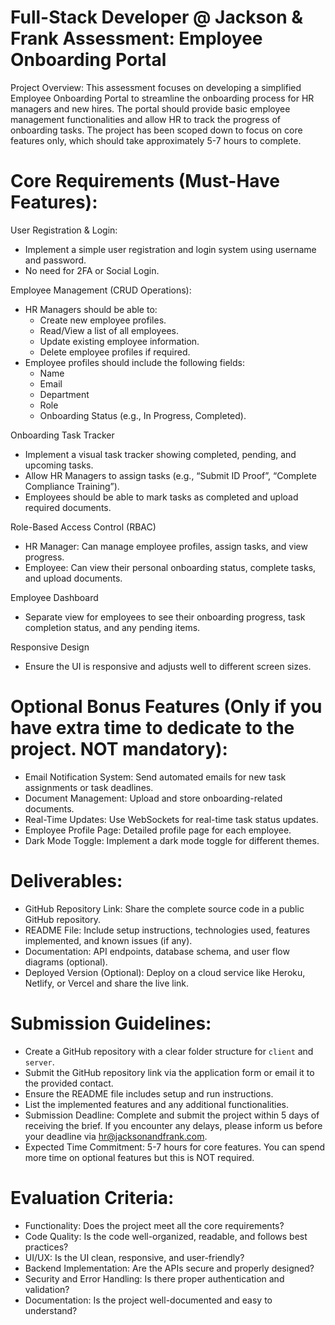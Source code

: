 # Full-Stack Developer @ Jackson & Frank Assessment: Employee Onboarding Portal
Project Overview:
This assessment focuses on developing a simplified Employee Onboarding Portal to streamline the onboarding process for HR managers and new hires. The portal should provide basic employee management functionalities and allow HR to track the progress of onboarding tasks. 
The project has been scoped down to focus on core features only, which should take approximately 5-7 hours to complete.

# Core Requirements (Must-Have Features):
User Registration & Login:
- Implement a simple user registration and login system using username and password.
- No need for 2FA or Social Login.
  
Employee Management (CRUD Operations):
- HR Managers should be able to:
    - Create new employee profiles.
    - Read/View a list of all employees.
    - Update existing employee information.
    - Delete employee profiles if required.
- Employee profiles should include the following fields:
    - Name
    - Email
    - Department
    - Role
    - Onboarding Status (e.g., In Progress, Completed).

Onboarding Task Tracker
- Implement a visual task tracker showing completed, pending, and upcoming tasks.
- Allow HR Managers to assign tasks (e.g., “Submit ID Proof”, “Complete Compliance Training”).
- Employees should be able to mark tasks as completed and upload required documents.

Role-Based Access Control (RBAC)
- HR Manager: Can manage employee profiles, assign tasks, and view progress.
- Employee: Can view their personal onboarding status, complete tasks, and upload documents.
  
Employee Dashboard
- Separate view for employees to see their onboarding progress, task completion status, and any pending items.
  
Responsive Design
- Ensure the UI is responsive and adjusts well to different screen sizes.

# Optional Bonus Features (Only if you have extra time to dedicate to the project. NOT mandatory):
- Email Notification System: Send automated emails for new task assignments or task deadlines.
- Document Management: Upload and store onboarding-related documents.
- Real-Time Updates: Use WebSockets for real-time task status updates.
- Employee Profile Page: Detailed profile page for each employee.
- Dark Mode Toggle: Implement a dark mode toggle for different themes.

# Deliverables:
- GitHub Repository Link: Share the complete source code in a public GitHub repository.
- README File: Include setup instructions, technologies used, features implemented, and known issues (if any).
- Documentation: API endpoints, database schema, and user flow diagrams (optional).
- Deployed Version (Optional): Deploy on a cloud service like Heroku, Netlify, or Vercel and share the live link.

# Submission Guidelines:
- Create a GitHub repository with a clear folder structure for `client` and `server`.
- Submit the GitHub repository link via the application form or email it to the provided contact.
- Ensure the README file includes setup and run instructions.
- List the implemented features and any additional functionalities.
- Submission Deadline: Complete and submit the project within 5 days of receiving the brief. If you encounter any delays, please inform us before your deadline via hr@jacksonandfrank.com.
- Expected Time Commitment: 5-7 hours for core features. You can spend more time on optional features but this is NOT required.

# Evaluation Criteria:
- Functionality: Does the project meet all the core requirements?
- Code Quality: Is the code well-organized, readable, and follows best practices?
- UI/UX: Is the UI clean, responsive, and user-friendly?
- Backend Implementation: Are the APIs secure and properly designed?
- Security and Error Handling: Is there proper authentication and validation?
- Documentation: Is the project well-documented and easy to understand?
